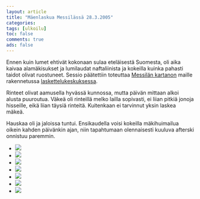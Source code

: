 ```yaml
--- 
layout: article 
title: "Mäenlaskua Messilässä 28.3.2005" 
categories: 
tags: [ulkoilu]
toc: false 
comments: true 
ads: false 
--- 
```


Ennen kuin lumet ehtivät kokonaan sulaa eteläisestä Suomesta, oli aika
kaivaa alamäkisukset ja lumilaudat naftaliinista ja kokeilla kuinka
pahasti taidot olivat ruostuneet. Sessio päätettiin toteuttaa [Messilän
kartanon](http://www.muuka.com/finnishpumpkin/manor/m/memem/manor_memem_fi.html)
maille rakennetussa [laskettelukeskuksessa](http://www.messila.fi/).

Rinteet olivat aamusella hyvässä kunnossa, mutta päivän mittaan alkoi
alusta puuroutua. Väkeä oli rinteillä melko lailla sopivasti, ei liian
pitkiä jonoja hisseille, eikä liian täysiä rinteitä. Kuitenkaan ei
tarvinnut yksin laskea mäkeä.

Hauskaa oli ja jaloissa tuntui. Ensikaudella voisi kokeilla
mäkihuimailua oikein kahden päivänkin ajan, niin tapahtumaan
olennaisesti kuuluva afterski onnistuu paremmin.

<div class="image-gallery">

-   [![](/Media/Default/ImageGalleries/messila-28.3.2005/Thumbnails/luokittelematonlaskettelu20050328_01b.jpg)](/Media/Default/ImageGalleries/messila-28.3.2005/luokittelematonlaskettelu20050328_01b.jpg)
-   [![](/Media/Default/ImageGalleries/messila-28.3.2005/Thumbnails/luokittelematonlaskettelu20050328_02b.jpg)](/Media/Default/ImageGalleries/messila-28.3.2005/luokittelematonlaskettelu20050328_02b.jpg)
-   [![](/Media/Default/ImageGalleries/messila-28.3.2005/Thumbnails/luokittelematonlaskettelu20050328_03b.jpg)](/Media/Default/ImageGalleries/messila-28.3.2005/luokittelematonlaskettelu20050328_03b.jpg)
-   [![](/Media/Default/ImageGalleries/messila-28.3.2005/Thumbnails/luokittelematonlaskettelu20050328_04b.jpg)](/Media/Default/ImageGalleries/messila-28.3.2005/luokittelematonlaskettelu20050328_04b.jpg)
-   [![](/Media/Default/ImageGalleries/messila-28.3.2005/Thumbnails/luokittelematonlaskettelu20050328_05b.jpg)](/Media/Default/ImageGalleries/messila-28.3.2005/luokittelematonlaskettelu20050328_05b.jpg)
-   [![](/Media/Default/ImageGalleries/messila-28.3.2005/Thumbnails/luokittelematonlaskettelu20050328_06b.jpg)](/Media/Default/ImageGalleries/messila-28.3.2005/luokittelematonlaskettelu20050328_06b.jpg)
-   [![](/Media/Default/ImageGalleries/messila-28.3.2005/Thumbnails/luokittelematonlaskettelu20050328_07b.jpg)](/Media/Default/ImageGalleries/messila-28.3.2005/luokittelematonlaskettelu20050328_07b.jpg)

</div>
